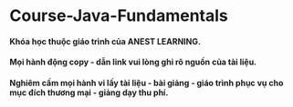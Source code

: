 # Course-Java-Fundamentals

#### Khóa học thuộc giáo trình của ANEST LEARNING.
#### Mọi hành động copy - dẫn link vui lòng ghi rõ nguồn của tài liệu.
#### Nghiêm cấm mọi hành vi lấy tài liệu - bài giảng - giáo trình phục vụ cho mục đích thương mại - giảng dạy thu phí.
